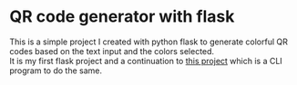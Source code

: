 # QR code generator with flask

This is a simple project I created with python flask to generate colorful QR codes based on the text input and the colors selected. <br>
It is my  first flask project and a  continuation to  [this project](https://github.com/leonkoech/QR-code-generator) which is a CLI  program to do the same.